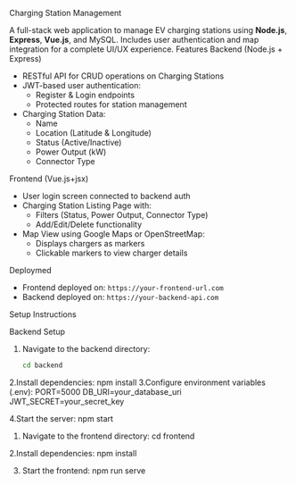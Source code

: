 Charging Station Management 

A full-stack web application to manage EV charging stations using **Node.js**, **Express**, **Vue.js**, and MySQL. Includes user authentication and map integration for a complete UI/UX experience.
Features
Backend (Node.js + Express)
- RESTful API for CRUD operations on Charging Stations
- JWT-based user authentication:
  - Register & Login endpoints
  - Protected routes for station management
- Charging Station Data:
  - Name
  - Location (Latitude & Longitude)
  - Status (Active/Inactive)
  - Power Output (kW)
  - Connector Type

Frontend (Vue.js+jsx)
- User login screen connected to backend auth
- Charging Station Listing Page with:
  - Filters (Status, Power Output, Connector Type)
  - Add/Edit/Delete functionality
- Map View using Google Maps or OpenStreetMap:
  - Displays chargers as markers
  - Clickable markers to view charger details

Deploymed
- Frontend deployed on: `https://your-frontend-url.com`
- Backend deployed on: `https://your-backend-api.com`



Setup Instructions

Backend Setup

1. Navigate to the backend directory:
   ```bash
   cd backend
2.Install dependencies: npm install
3.Configure environment variables (.env):
  PORT=5000
  DB_URI=your_database_uri
  JWT_SECRET=your_secret_key

4.Start the server: npm start

1. Navigate to the frontend directory:
cd frontend

2.Install dependencies: npm install

3. Start the frontend: npm run serve

